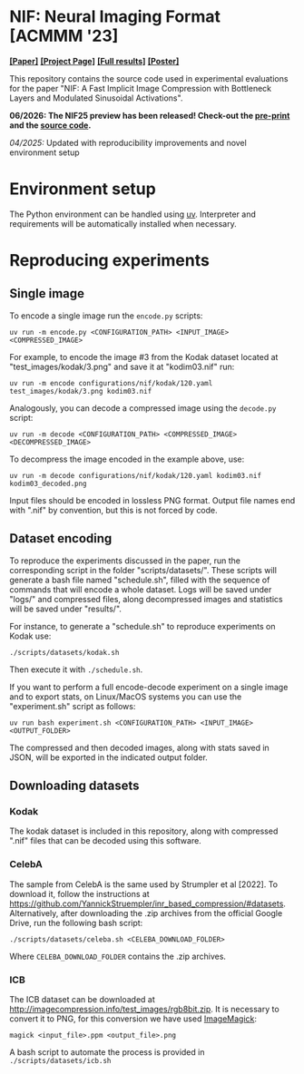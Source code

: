 # NIF: Neural Imaging Format [ACMMM '23]
[**[Paper]**](https://dl.acm.org/doi/pdf/10.1145/3581783.3613834)
[**[Project Page]**](https://iplab.dmi.unict.it/nif/)
[**[Full results]**](https://cutt.ly/nif-mm23-reproducibility-2025update) 
[**[Poster]**](https://iplab.dmi.unict.it/nif/poster.pdf)

This repository contains the source code used in experimental evaluations for the paper "NIF: A Fast Implicit Image Compression with Bottleneck Layers and Modulated Sinusoidal Activations".

**06/2026: The NIF25 preview has been released! Check-out the [pre-print](https://doi.org/10.36227/techrxiv.175021904.44376980/v1) and the [source code](https://github.com/aegroto/nif25).**

*04/2025:* Updated with reproducibility improvements and novel environment setup

# Environment setup
The Python environment can be handled using [uv](https://docs.astral.sh/uv/#installation). 
Interpreter and requirements will be automatically installed when necessary.

# Reproducing experiments
## Single image
To encode a single image run the ```encode.py``` scripts:

```
uv run -m encode.py <CONFIGURATION_PATH> <INPUT_IMAGE> <COMPRESSED_IMAGE>
```

For example, to encode the image \#3 from the Kodak dataset located at "test_images/kodak/3.png" and save it at "kodim03.nif" run:
```
uv run -m encode configurations/nif/kodak/120.yaml test_images/kodak/3.png kodim03.nif
```

Analogously, you can decode a compressed image using the ```decode.py``` script:

```
uv run -m decode <CONFIGURATION_PATH> <COMPRESSED_IMAGE> <DECOMPRESSED_IMAGE> 
```

To decompress the image encoded in the example above, use:
```
uv run -m decode configurations/nif/kodak/120.yaml kodim03.nif kodim03_decoded.png
```

Input files should be encoded in lossless PNG format.
Output file names end with ".nif" by convention, but this is not forced by code.

## Dataset encoding
To reproduce the experiments discussed in the paper, run the corresponding script in the folder "scripts/datasets/". These scripts will generate a bash file named "schedule.sh", filled with the sequence of commands that will encode a whole dataset. Logs will be saved under "logs/" and compressed files, along decompressed images and statistics will be saved under "results/".

For instance, to generate a "schedule.sh" to reproduce experiments on Kodak use:

```
./scripts/datasets/kodak.sh
```

Then execute it with ```./schedule.sh```.

If you want to perform a full encode-decode experiment on a single image and to export stats, on Linux/MacOS systems you can use the "experiment.sh" script as follows:

```
uv run bash experiment.sh <CONFIGURATION_PATH> <INPUT_IMAGE> <OUTPUT_FOLDER>
```

The compressed and then decoded images, along with stats saved in JSON, will be exported in the indicated output folder.

## Downloading datasets
### Kodak
The kodak dataset is included in this repository, along with compressed ".nif" files that can be decoded using this software.

### CelebA
The sample from CelebA is the same used by Strumpler et al [2022]. To download it, follow the instructions at https://github.com/YannickStruempler/inr_based_compression/#datasets.
Alternatively, after downloading the .zip archives from the official Google Drive, run the following bash script:

```
./scripts/datasets/celeba.sh <CELEBA_DOWNLOAD_FOLDER>
```

Where `CELEBA_DOWNLOAD_FOLDER` contains the .zip archives.

### ICB
The ICB dataset can be downloaded at http://imagecompression.info/test_images/rgb8bit.zip. It is necessary to convert it to PNG, for this conversion we have used [ImageMagick](imagemagick.org):

```
magick <input_file>.ppm <output_file>.png
```

A bash script to automate the process is provided in `./scripts/datasets/icb.sh`
